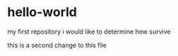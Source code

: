 # hello-world
my first repository
i would like to determine how survive

this is a second change to this file
